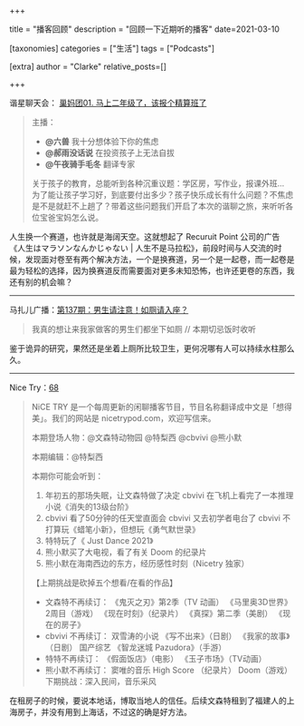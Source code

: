 +++

title = "播客回顾"
description = "回顾一下近期听的播客"
date=2021-03-10

[taxonomies]
categories = ["生活"]
tags = ["Podcasts"]

[extra]
author = "Clarke"
relative_posts=[]

+++

谐星聊天会： [巢妈团01. 马上二年级了，该报个精算班了](https://pca.st/episode/6cd7fd86-5533-45f5-a139-7d4de985f0f3)

> 主播：
>
> + **@六兽** 我十分想体验下你的焦虑
> + **@郝雨没话说** 在投资孩子上无法自拔
> + **@午夜骑手毛冬** 翻译专家
>
> 关于孩子的教育，总能听到各种沉重议题：学区房，写作业，报课外班...  
> 为了能让孩子学习好，到底要付出多少？孩子快乐成长有什么问题？不焦虑是不是就赶不上趟了？带着这些问题我们开启了本次的谐聊之旅，来听听各位宝爸宝妈怎么说。

人生换一个赛道，也许就是海阔天空。这就想起了 Recuruit Point 公司的广告 《人生はマラソンなんかじゃない | 人生不是马拉松》，前段时间与人交流的时候，发现面对卷至有两个解决方法，一个是换赛道，另一个是一起卷，而一起卷是最为轻松的选择，因为换赛道反而需要面对更多未知恐怖，也许还更卷的东西，我还有别的机会嘛？

---

马扎儿广播：[第137期：男生请注意！如厕请入座？](https://pca.st/episode/0675bdd3-fbc9-47a7-8371-d89c02b05f70)

> 我真的想让来我家做客的男生们都坐下如厕 // 本期切忌饭时收听
>

鉴于诡异的研究，果然还是坐着上厕所比较卫生，更何况哪有人可以持续水柱那么久。

---

Nice Try：[68](https://pca.st/episode/e317ddb2-912e-4d83-960d-59d72b8f6336)

> NiCE TRY 是一个每周更新的闲聊播客节目，节目名称翻译成中文是「想得美」。我们的网站是 nicetrypod.com，欢迎写信来。 
> 
> 本期登场人物：@文森特动物园 @特梨西 @cbvivi @熊小默 
> 
> 本期编辑：@特梨西 
> 
> 本期你可能会听到： 
>
> 1. 年初五的那场失眠，让文森特做了决定 cbvivi 在飞机上看完了一本推理小说《消失的13级台阶》
> 2. cbvivi 看了50分钟的任天堂直面会 cbvivi 又去初学者电台了 cbvivi 不打算玩《蜡笔小新》，但想玩《勇气默世录》 
> 3. 特特玩了《 Just Dance 2021》 
> 4. 熊小默买了大电视，看了有关 Doom 的纪录片 
> 5. 熊小默在海南西边的东方，经历感性时刻（Nicetry 独家） 
>
> 【上期挑战是砍掉五个想看/在看的作品】 
> 
> * 文森特不再续订： 《鬼灭之刃》第2季（TV 动画） 《马里奥3D世界》2周目（游戏） 《现在时刻》（纪录片） 《真探》第二季（美剧） 《现在的房子》 
> * cbvivi 不再续订： 双雪涛的小说 《写不出来》（日剧） 《我家的故事》（日剧） 国产综艺 《智龙迷城 Pazudora》（手游） 
> * 特特不再续订： 《假面饭店》（电影） 《玉子市场》（TV动画） 
> *	 熊小默不再续订： 窦唯的音乐 High Score （纪录片） Doom（游戏） 下期挑战：深入民间，音乐采风 

在租房子的时候，要说本地话，博取当地人的信任。后续文森特租到了福建人的上海房子，并没有用到上海话，不过这的确是好方法。